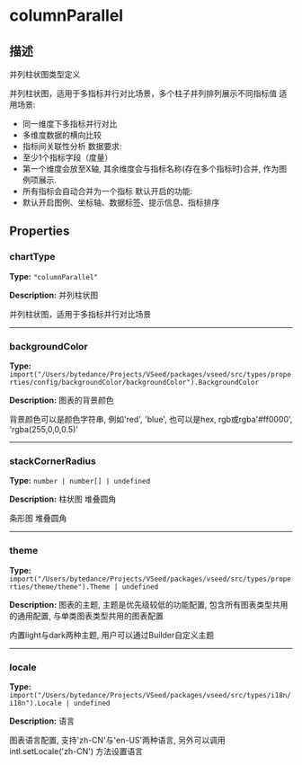 # columnParallel
## 描述
并列柱状图类型定义

并列柱状图，适用于多指标并行对比场景，多个柱子并列排列展示不同指标值
适用场景:
- 同一维度下多指标并行对比
- 多维度数据的横向比较
- 指标间关联性分析
数据要求:
- 至少1个指标字段（度量）
- 第一个维度会放至X轴, 其余维度会与指标名称(存在多个指标时)合并, 作为图例项展示.
- 所有指标会自动合并为一个指标
默认开启的功能:
- 默认开启图例、坐标轴、数据标签、提示信息、指标排序


## Properties

### chartType

**Type:** `"columnParallel"`

**Description:**
并列柱状图

并列柱状图，适用于多指标并行对比场景

---

### backgroundColor

**Type:** `import("/Users/bytedance/Projects/VSeed/packages/vseed/src/types/properties/config/backgroundColor/backgroundColor").BackgroundColor`

**Description:**
图表的背景颜色

背景颜色可以是颜色字符串, 例如'red', 'blue', 也可以是hex, rgb或rgba'#ff0000', 'rgba(255,0,0,0.5)'

---

### stackCornerRadius

**Type:** `number | number[] | undefined`

**Description:**
柱状图 堆叠圆角

条形图 堆叠圆角

---

### theme

**Type:** `import("/Users/bytedance/Projects/VSeed/packages/vseed/src/types/properties/theme/theme").Theme | undefined`

**Description:**
图表的主题, 主题是优先级较低的功能配置, 包含所有图表类型共用的通用配置, 与单类图表类型共用的图表配置

内置light与dark两种主题, 用户可以通过Builder自定义主题

---

### locale

**Type:** `import("/Users/bytedance/Projects/VSeed/packages/vseed/src/types/i18n/i18n").Locale | undefined`

**Description:**
语言

图表语言配置, 支持'zh-CN'与'en-US'两种语言, 另外可以调用 intl.setLocale('zh-CN') 方法设置语言